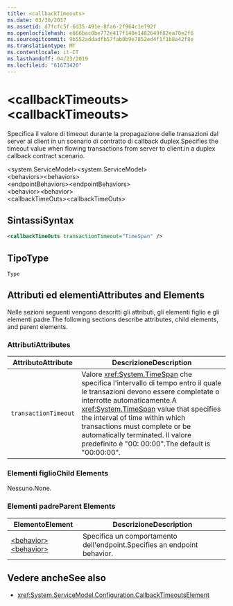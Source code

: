 ```yaml
---
title: <callbackTimeouts>
ms.date: 03/30/2017
ms.assetid: d7fcfc5f-6d35-491e-8fa6-2f964c1e792f
ms.openlocfilehash: e666bac0be772e417f140e1482649f82ea70e2f6
ms.sourcegitcommit: 9b552addadfb57fab0b9e7852ed4f1f1b8a42f8e
ms.translationtype: MT
ms.contentlocale: it-IT
ms.lasthandoff: 04/23/2019
ms.locfileid: "61673420"
---
```

# <a name="callbacktimeouts"></a><span data-ttu-id="45951-101">\<callbackTimeouts></span><span class="sxs-lookup"><span data-stu-id="45951-101">\<callbackTimeouts></span></span>
<span data-ttu-id="45951-102">Specifica il valore di timeout durante la propagazione delle transazioni dal server al client in un scenario di contratto di callback duplex.</span><span class="sxs-lookup"><span data-stu-id="45951-102">Specifies the timeout value when flowing transactions from server to client.in a duplex callback contract scenario.</span></span>  
  
 <span data-ttu-id="45951-103">\<system.ServiceModel></span><span class="sxs-lookup"><span data-stu-id="45951-103">\<system.ServiceModel></span></span>  
<span data-ttu-id="45951-104">\<behaviors></span><span class="sxs-lookup"><span data-stu-id="45951-104">\<behaviors></span></span>  
<span data-ttu-id="45951-105">\<endpointBehaviors></span><span class="sxs-lookup"><span data-stu-id="45951-105">\<endpointBehaviors></span></span>  
<span data-ttu-id="45951-106">\<behavior></span><span class="sxs-lookup"><span data-stu-id="45951-106">\<behavior></span></span>  
<span data-ttu-id="45951-107">\<callbackTimeOuts></span><span class="sxs-lookup"><span data-stu-id="45951-107">\<callbackTimeOuts></span></span>  
  
## <a name="syntax"></a><span data-ttu-id="45951-108">Sintassi</span><span class="sxs-lookup"><span data-stu-id="45951-108">Syntax</span></span>  
  
```xml  
<callbackTimeOuts transactionTimeout="TimeSpan" />
```  
  
## <a name="type"></a><span data-ttu-id="45951-109">Tipo</span><span class="sxs-lookup"><span data-stu-id="45951-109">Type</span></span>  
 `Type`  
  
## <a name="attributes-and-elements"></a><span data-ttu-id="45951-110">Attributi ed elementi</span><span class="sxs-lookup"><span data-stu-id="45951-110">Attributes and Elements</span></span>  
 <span data-ttu-id="45951-111">Nelle sezioni seguenti vengono descritti gli attributi, gli elementi figlio e gli elementi padre.</span><span class="sxs-lookup"><span data-stu-id="45951-111">The following sections describe attributes, child elements, and parent elements.</span></span>  
  
### <a name="attributes"></a><span data-ttu-id="45951-112">Attributi</span><span class="sxs-lookup"><span data-stu-id="45951-112">Attributes</span></span>  
  
|<span data-ttu-id="45951-113">Attributo</span><span class="sxs-lookup"><span data-stu-id="45951-113">Attribute</span></span>|<span data-ttu-id="45951-114">Descrizione</span><span class="sxs-lookup"><span data-stu-id="45951-114">Description</span></span>|  
|---------------|-----------------|  
|`transactionTimeout`|<span data-ttu-id="45951-115">Valore <xref:System.TimeSpan> che specifica l'intervallo di tempo entro il quale le transazioni devono essere completate o interrotte automaticamente.</span><span class="sxs-lookup"><span data-stu-id="45951-115">A <xref:System.TimeSpan> value that specifies the interval of time within which transactions must complete or be automatically terminated.</span></span> <span data-ttu-id="45951-116">Il valore predefinito è "00: 00:00".</span><span class="sxs-lookup"><span data-stu-id="45951-116">The default is "00:00:00".</span></span>|  
  
### <a name="child-elements"></a><span data-ttu-id="45951-117">Elementi figlio</span><span class="sxs-lookup"><span data-stu-id="45951-117">Child Elements</span></span>  
 <span data-ttu-id="45951-118">Nessuno.</span><span class="sxs-lookup"><span data-stu-id="45951-118">None.</span></span>  
  
### <a name="parent-elements"></a><span data-ttu-id="45951-119">Elementi padre</span><span class="sxs-lookup"><span data-stu-id="45951-119">Parent Elements</span></span>  
  
|<span data-ttu-id="45951-120">Elemento</span><span class="sxs-lookup"><span data-stu-id="45951-120">Element</span></span>|<span data-ttu-id="45951-121">Descrizione</span><span class="sxs-lookup"><span data-stu-id="45951-121">Description</span></span>|  
|-------------|-----------------|  
|[<span data-ttu-id="45951-122">\<behavior></span><span class="sxs-lookup"><span data-stu-id="45951-122">\<behavior></span></span>](../../../../../docs/framework/configure-apps/file-schema/wcf/behavior-of-endpointbehaviors.md)|<span data-ttu-id="45951-123">Specifica un comportamento dell'endpoint.</span><span class="sxs-lookup"><span data-stu-id="45951-123">Specifies an endpoint behavior.</span></span>|  
  
## <a name="see-also"></a><span data-ttu-id="45951-124">Vedere anche</span><span class="sxs-lookup"><span data-stu-id="45951-124">See also</span></span>

- <xref:System.ServiceModel.Configuration.CallbackTimeoutsElement>
